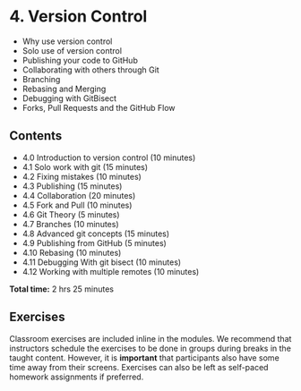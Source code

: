 # 4. Version Control

- Why use version control
- Solo use of version control
- Publishing your code to GitHub
- Collaborating with others through Git
- Branching
- Rebasing and Merging
- Debugging with GitBisect
- Forks, Pull Requests and the GitHub Flow

## Contents

- 4.0 Introduction to version control (10 minutes)
- 4.1 Solo work with git (15 minutes)
- 4.2 Fixing mistakes (10 minutes)
- 4.3 Publishing (15 minutes)
- 4.4 Collaboration (20 minutes)
- 4.5 Fork and Pull (10 minutes)
- 4.6 Git Theory (5 minutes)
- 4.7 Branches (10 minutes)
- 4.8 Advanced git concepts (15 minutes)
- 4.9 Publishing from GitHub (5 minutes)
- 4.10 Rebasing (10 minutes)
- 4.11 Debugging With git bisect (10 minutes)
- 4.12 Working with multiple remotes (10 minutes)

**Total time:** 2 hrs 25 minutes

## Exercises

Classroom exercises are included inline in the modules.
We recommend that instructors schedule the exercises to be done in groups during breaks in the taught content.
However, it is **important** that participants also have some time away from their screens.
Exercises can also be left as self-paced homework assignments if preferred.
